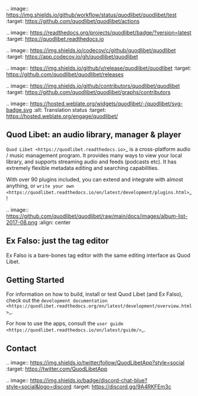 .. image:: https://img.shields.io/github/workflow/status/quodlibet/quodlibet/test
    :target: https://github.com/quodlibet/quodlibet/actions

.. image:: https://readthedocs.org/projects/quodlibet/badge/?version=latest
    :target: https://quodlibet.readthedocs.io

.. image:: https://img.shields.io/codecov/c/github/quodlibet/quodlibet
    :target: https://app.codecov.io/gh/quodlibet/quodlibet

.. image:: https://img.shields.io/github/v/release/quodlibet/quodlibet
    :target: https://github.com/quodlibet/quodlibet/releases

.. image:: https://img.shields.io/github/contributors/quodlibet/quodlibet
    :target: https://github.com/quodlibet/quodlibet/graphs/contributors

.. image:: https://hosted.weblate.org/widgets/quodlibet/-/quodlibet/svg-badge.svg
    :alt: Translation status
    :target: https://hosted.weblate.org/engage/quodlibet/

Quod Libet: an audio library, manager & player
---------------------------------------------

`Quod Libet <https://quodlibet.readthedocs.io>`_
is a cross-platform audio / music management program.
It provides many ways to view your local library,
and supports streaming audio and feeds (podcasts etc).
It has extremely flexible metadata editing and searching capabilities.

With over 90 plugins included, you can extend and integrate with almost anything,
or `write your own <https://quodlibet.readthedocs.io/en/latest/development/plugins.html>`_!

.. image:: https://github.com/quodlibet/quodlibet/raw/main/docs/images/album-list-2017-08.png
    :align: center


Ex Falso: just the tag editor
-----------------------------

Ex Falso is a bare-bones tag editor with the same editing interface as Quod Libet.


Getting Started
---------------

For information on how to build, install or test Quod Libet (and Ex Falso),
check out the
`development documentation <https://quodlibet.readthedocs.org/en/latest/development/overview.html>`_.

For how to use the apps, consult the `user guide <https://quodlibet.readthedocs.io/en/latest/guide/>`_.

Contact
-------

.. image:: https://img.shields.io/twitter/follow/QuodLibetApp?style=social
    :target: https://twitter.com/QuodLibetApp

.. image:: https://img.shields.io/badge/discord-chat-blue?style=social&logo=discord
    :target: https://discord.gg/9A4RKFEm3c
